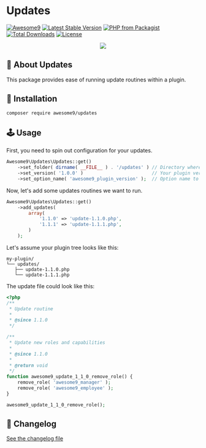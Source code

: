 # Updates

[![Awesome9](https://img.shields.io/badge/Awesome-9-brightgreen)](https://awesome9.co)
[![Latest Stable Version](https://poser.pugx.org/awesome9/updates/v/stable)](https://packagist.org/packages/awesome9/updates)
[![PHP from Packagist](https://img.shields.io/packagist/php-v/awesome9/updates.svg)](https://packagist.org/packages/awesome9/updates)
[![Total Downloads](https://poser.pugx.org/awesome9/updates/downloads)](https://packagist.org/packages/awesome9/updates)
[![License](https://poser.pugx.org/awesome9/updates/license)](https://packagist.org/packages/awesome9/updates)

<p align="center">
	<img src="https://img.icons8.com/nolan/256/approve-and-update.png"/>
</p>

## 📃 About Updates

This package provides ease of running update routines within a plugin.

## 💾 Installation

``` bash
composer require awesome9/updates
```

## 🕹 Usage

First, you need to spin out configuration for your updates.

```php
Awesome9\Updates\Updates::get()
	->set_folder( dirname( __FILE__ ) . '/updates' ) // Directory where you store your update routine files.
	->set_version( '1.0.0' )                         // Your plugin version.
	->set_option_name( 'awesome9_plugin_version' );  // Option name to store version number in database.
```

Now, let's add some updates routines we want to run.

```php
Awesome9\Updates\Updates::get()
	->add_updates(
		array(
			'1.1.0' => 'update-1.1.0.php',
			'1.1.1' => 'update-1.1.1.php',
		)
	);
```

Let's assume your plugin tree looks like this:

```
my-plugin/
└── updates/
   ├── update-1.1.0.php
   └── update-1.1.1.php
```

The update file could look like this:

```php
<?php
/**
 * Update routine
 *
 * @since 1.1.0
 */

/**
 * Update new roles and capabilities
 *
 * @since 1.1.0
 *
 * @return void
 */
function awesome9_update_1_1_0_remove_role() {
	remove_role( 'awesome9_manager' );
	remove_role( 'awesome9_employee' );
}

awesome9_update_1_1_0_remove_role();

```

## 📖 Changelog

[See the changelog file](./CHANGELOG.md)
